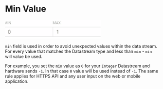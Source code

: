 # Min Value

![](../../../../../.gitbook/assets/min.gif)

`min` field is used in order to avoid unexpected values within the data stream. For every value that matches the Datastream type and less than `min` - `min` will value be used.

For example, you set the `min` value as `0` for your `Integer` Datastream and hardware sends `-1`. In that case `0` value will be used instead of `-1`. The same rule applies for HTTPS API and any user input on the web or mobile application.

